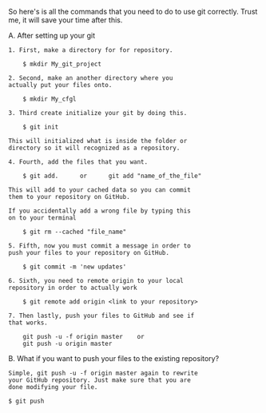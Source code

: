 So here's is all the commands that you need to do to
use git correctly. Trust me, it will save your time
after this.

A.  After setting up your git 

    1. First, make a directory for for repository.
        
        $ mkdir My_git_project

    2. Second, make an another directory where you
    actually put your files onto.

        $ mkdir My_cfgl

    3. Third create initialize your git by doing this.

        $ git init

    This will initialized what is inside the folder or
    directory so it will recognized as a repository.

    4. Fourth, add the files that you want.

        $ git add.      or      git add "name_of_the_file"

    This will add to your cached data so you can commit
    them to your repository on GitHub.

    If you accidentally add a wrong file by typing this
    on to your terminal

        $ git rm --cached "file_name"
    
    5. Fifth, now you must commit a message in order to
    push your files to your repository on GitHub.

        $ git commit -m 'new updates'

    6. Sixth, you need to remote origin to your local
    repository in order to actually work

        $ git remote add origin <link to your repository>

    7. Then lastly, push your files to GitHub and see if
    that works.

        git push -u -f origin master    or
        git push -u origin master



B.  What if you want to push your files to the existing
    repository?

    Simple, git push -u -f origin master again to rewrite
    your GitHub repository. Just make sure that you are
    done modifying your file.

    $ git push
